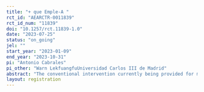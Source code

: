 ```yaml
---
title: "+ que Emple-A "
rct_id: "AEARCTR-0011839"
rct_id_num: "11839"
doi: "10.1257/rct.11839-1.0"
date: "2023-07-25"
status: "on_going"
jel: ""
start_year: "2023-01-09"
end_year: "2023-10-31"
pi: "Antonio Cabrales"
pi_other: "Warn LekfuangfuUniversidad Carlos III de Madrid"
abstract: "The conventional intervention currently being provided for migrant women who receive welfare in Murcia consists exclusively of receiving a monetary compensation. The "+ que Emple-A" project has a general objective that consists of verifying that the implementation of the "3I" methodology (psychosocial intervention and training in digital skills from intercultural mediation) will improve social inclusion (four dimensions : material resources, skills and competencies, social relations and psychosocial factors) of the migrant women receiving the minimum income schemes (national or regional) in the Region of Murcia."
layout: registration
---
```



